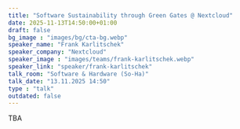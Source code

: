 ```yaml
---
title: "Software Sustainability through Green Gates @ Nextcloud"
date: 2025-11-13T14:50:00+01:00
draft: false
bg_image : "images/bg/cta-bg.webp"
speaker_name: "Frank Karlitschek"
speaker_company: "Nextcloud"
speaker_image : "images/teams/frank-karlitschek.webp"
speaker_link: "speaker/frank-karlitschek"
talk_room: "Software & Hardware (So-Ha)"
talk_date: "13.11.2025 14:50"
type : "talk"
outdated: false
---
```


TBA
